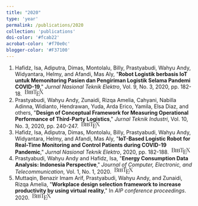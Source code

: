 ```yaml
---
title: "2020"
type: 'year'
permalink: /publications/2020
collection: 'publications'
doi-color: '#fcab22'
acrobat-color: '#f70e0c'
blogger-color: '#F37100'
---
```

1. Hafidz, Isa, Adiputra, Dimas, Montolalu, Billy, Prastyabudi, Wahyu Andy, Widyantara, Helmy, and Afandi, Mas Aly, "**Robot Logistik berbasis IoT untuk Memonitoring Pasien dan Pengiriman Logistik Selama Pandemi COVID-19**," *Jurnal Nasional Teknik Elektro*, Vol. 9, No. 3, 2020, pp. 182-18. &nbsp;<a href='/publications/bibtex#hafidz2020robot' target='_blank' class='btn btn--mcwbibtex'><img src='../images/BibTeX_logo-16px-high.png'/></a>
1. Prastyabudi, Wahyu Andy, Zunaidi, Rizqa Amelia, Cahyani, Nabilla Adinna, Widianto, Hendrawan, Yuda, Arda Erico, Yamila, Elsa Diaz, and others, "**Design of Conceptual Framework for Measuring Operational Performance of Third-Party Logistics**," *Jurnal Teknik Industri*, Vol. 10, No. 3, 2020, pp. 240-247. <a href='https://e-journal.trisakti.ac.id/index.php/tekin/article/view/8409' target='_blank'><i class='fas fa-fw fa-link'></i></a> &nbsp;<a href='/publications/bibtex#prastyabudi2020design' target='_blank' class='btn btn--mcwbibtex'><img src='../images/BibTeX_logo-16px-high.png'/></a>
1. Hafidz, Isa, Adiputra, Dimas, Montolalu, Billy, Prastyabudi, Wahyu Andy, Widyantara, Helmy, and Afandi, Mas Aly, "**IoT-Based Logistic Robot for Real-Time Monitoring and Control Patients during COVID-19 Pandemic**," *Jurnal Nasional Teknik Elektro*, 2020, pp. 182-188. <a href='https://dx.doi.org/10.25077/jnte.v9n3.810.2020' target='_blank'><i class='ai ai-fw ai-doi' style='color: {{ page.doi-color }}'></i></a> &nbsp;<a href='/publications/bibtex#hafidz2020iot' target='_blank' class='btn btn--mcwbibtex'><img src='../images/BibTeX_logo-16px-high.png'/></a>
1. Prastyabudi, Wahyu Andy and Hafidz, Isa, "**Energy Consumption Data Analysis: Indonesia Perspective**," *Journal of Computer, Electronic, and Telecommunication*, Vol. 1, No. 1, 2020. <a href='https://dx.doi.org/10.52435/complete.v1i1.47' target='_blank'><i class='ai ai-fw ai-doi' style='color: {{ page.doi-color }}'></i></a> &nbsp;<a href='/publications/bibtex#prastyabudi2020energy' target='_blank' class='btn btn--mcwbibtex'><img src='../images/BibTeX_logo-16px-high.png'/></a>
1. Muttaqin, Benazir Imam Arif, Prastyabudi, Wahyu Andy, and Zunaidi, Rizqa Amelia, "**Workplace design selection framework to increase productivity by using virtual reality**," In *AIP conference proceedings*. 2020. <a href='https://dx.doi.org/10.1063/5.0000641' target='_blank'><i class='ai ai-fw ai-doi' style='color: {{ page.doi-color }}'></i></a> &nbsp;<a href='/publications/bibtex#muttaqin2020workplace' target='_blank' class='btn btn--mcwbibtex'><img src='../images/BibTeX_logo-16px-high.png'/></a>
